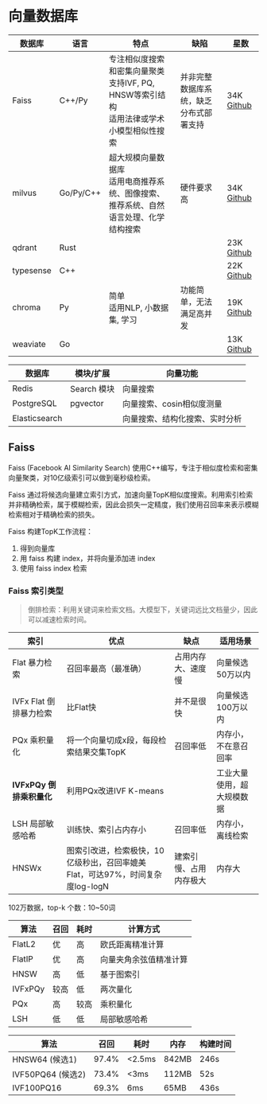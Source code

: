 # 向量数据库

| 数据库       | 语言        | 特点                                                        | 缺陷                  | 星数                                                      | 
|-----------|-----------|-----------------------------------------------------------|---------------------|---------------------------------------------------------|
| Faiss     | C++/Py    | 专注相似度搜索和密集向量聚类<br>支持IVF, PQ, HNSW等索引结构<br>适用法律或学术小模型相似性搜索 | 并非完整数据库系统，缺乏分布式部署支持 | 34K [Github](https://github.com/facebookresearch/faiss) |
| milvus    | Go/Py/C++ | 超大规模向量数据库<br>适用电商推荐系统、图像搜索、推荐系统、自然语言处理、化学结构搜索             | 硬件要求高               | 34K [Github](https://github.com/milvus-io/milvus)       |
| qdrant    | Rust      |                                                           |                     | 23K [Github](https://github.com/qdrant/qdrant)          |
| typesense | C++       |                                                           |                     | 22K [Github](https://github.com/typesense/typesense)    |
| chroma    | Py        | 简单<br>适用NLP, 小数据集, 学习                                     | 功能简单，无法满足高并发        | 19K [Github](https://github.com/weaviate/weaviate)      |
| weaviate  | Go        |                                                           |                     | 13K [Github](https://github.com/weaviate/weaviate)      |


| 数据库           | 模块/扩展     | 向量功能            |
|---------------|-----------|-----------------|
| Redis         | Search 模块 | 向量搜索            |
| PostgreSQL    | pgvector  | 向量搜索、cosin相似度测量 |
| Elasticsearch |           | 向量搜索、结构化搜索、实时分析 |


## Faiss
Faiss (Facebook AI Similarity Search) 使用C++编写，专注于相似度检索和密集向量聚类，对10亿级索引可以做到毫秒级检索。

Faiss 通过将候选向量建立索引方式，加速向量TopK相似度搜索。利用索引检索并非精确检索，属于模糊检索，因此会损失一定精度，我们使用召回率来表示模糊检索相对于精确检索的损失。

Faiss 构建TopK工作流程：
1. 得到向量库
2. 用 faiss 构建 index，并将向量添加进 index
3. 使用 faiss index 检索

### Faiss 索引类型
> 倒排检索：利用关键词来检索文档。大模型下，关键词远比文档量少，因此可以减速检索时间。

| 索引                 | 优点                                              | 缺点          | 适用场景          |
|--------------------|-------------------------------------------------|-------------|---------------|
| Flat 暴力检索          | 召回率最高（最准确）                                      | 占用内存大、速度慢   | 向量候选50万以内     |
| IVFx Flat 倒排暴力检索   | 比Flat快                                          | 并不是很快       | 向量候选100万以内    |
| PQx 乘积量化           | 将一个向量切成x段，每段检索结果交集TopK                          | 召回率低        | 内存小，不在意召回率    |
| **IVFxPQy 倒排乘积量化** | 利用PQx改进IVF K-means                              |             | 工业大量使用，超大规模数据 |
| LSH 局部敏感哈希         | 训练快、索引占内存小                                      | 召回率低        | 内存小，离线检索      |
| HNSWx              | 图索引改进，检索极快，10亿级秒出，召回率媲美Flat，可达97%，时间复杂度log-logN | 建索引慢、占用内存极大 | 内存大           |

102万数据，top-k 个数：10~50词

| 算法      | 召回 | 耗时 | 计算方式        |
|---------|----|----|-------------|
| FlatL2  | 优  | 高  | 欧氏距离精准计算    |
| FlatIP  | 优  | 高  | 向量夹角余弦值精准计算 |
| HNSW    | 高  | 低  | 基于图索引       |
| IVFxPQy | 较高 | 低  | 两次量化        |
| PQx     | 高  | 较高 | 乘积量化        |
| LSH     | 低  | 低  | 局部敏感哈希      |


| 算法              | 召回    | 耗时     | 内存    | 构建时间 |
|-----------------|-------|--------|-------|------|
| HNSW64 (候选1)    | 97.4% | <2.5ms | 842MB | 246s |
| IVF50PQ64 (候选2) | 73.4% | <3ms   | 112MB | 52s  |
| IVF100PQ16      | 69.3% | 6ms    | 65MB  | 436s |
 